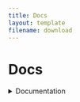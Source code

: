 ```yaml
---
title: Docs
layout: template
filename: download 
--- 
```


# Docs
<details>
<summary>Documentation</summary>
<br>
<a href="print">Print<a>
<br>
  
<a href="vars">Vars<a>
  <br>
<a href="while">While<a>
  <br>
<a href="each">For loop<a>
  <br>
<a href="func">Functions<a>
  <br>
<a href="input">Getting Input<a>
<br>
<a href="if.md">If statements<a>
</details>
